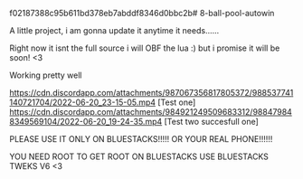 f02187388c95b611bd378eb7abddf8346d0bbc2b# 8-ball-pool-autowin

A little project, i am gonna update it anytime it needs......

Right now it isnt the full source i will OBF the lua :) but i promise it will be soon! <3

Working pretty well

https://cdn.discordapp.com/attachments/987067356817805372/988537741140721704/2022-06-20_23-15-05.mp4 [Test one]
https://cdn.discordapp.com/attachments/984921249509683312/988479848349569104/2022-06-20_19-24-35.mp4 [Test two succesfull one]

PLEASE USE IT ONLY ON BLUESTACKS!!!!! OR YOUR REAL PHONE!!!!!!

YOU NEED ROOT TO GET ROOT ON BLUESTACKS USE BLUESTACKS TWEKS V6 <3
